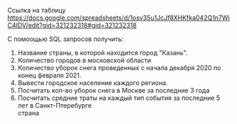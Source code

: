 Ссылка на таблицу https://docs.google.com/spreadsheets/d/1osv35u1JcJf8XHKfka042Q1n7WjC4IDV/edit?gid=321232318#gid=321232318
																									
С помоощью SQL запросов получить:																									
1. Название страны, в которой находится город "Казань".			
2. Количество городов в московской области
3. Количество уборок снега проведенных с начала декабря 2020 по конец февраля 2021.
4. Вывести городское население каждого региона.
5. Посчитать кол-во уборок снега в Москве за последние 3 года
6. Посчитать средние траты на каждый тип события за последние 5 лет в Санкт-Птеребурге																
страна																								
					
																						
